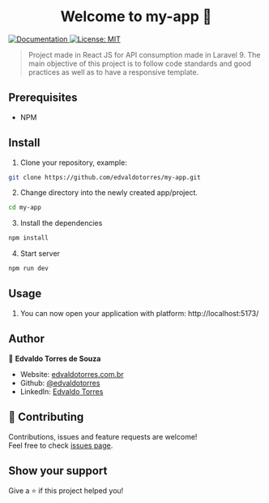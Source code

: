<h1 align="center">Welcome to my-app 👋</h1>
<p>
  <a href="https://documenter.getpostman.com/view/13040502/UzBjrney#c3212110-5be6-45bd-b000-95c6538746ca" target="_blank">
    <img alt="Documentation" src="https://img.shields.io/badge/documentation-yes-brightgreen.svg" />
  </a>
  <a href="#" target="_blank">
    <img alt="License: MIT" src="https://img.shields.io/badge/License-MIT-yellow.svg" />
  </a>
</p>

> Project made in React JS for API consumption made in Laravel 9. The main objective of this project is to follow code standards and good practices as well as to have a responsive template.

## Prerequisites

* NPM

## Install

1. Clone your repository, example:

```sh
git clone https://github.com/edvaldotorres/my-app.git
```
2. Change directory into the newly created app/project.

```sh
cd my-app
```

3. Install the dependencies

```sh
npm install
```

4. Start server

```sh
npm run dev
```

## Usage

1. You can now open your application with platform: http://localhost:5173/

## Author

👤 **Edvaldo Torres de Souza**

* Website: [edvaldotorres.com.br](https://edvaldotorres.com.br/)
* Github: [@edvaldotorres](https://github.com/edvaldotorres)
* LinkedIn: [Edvaldo Torres](https://www.linkedin.com/in/edvaldo-torres-189894150/)

## 🤝 Contributing

Contributions, issues and feature requests are welcome!<br />Feel free to check [issues page](https://github.com/edvaldotorres/my-app/issues). 

## Show your support

Give a ⭐️ if this project helped you!